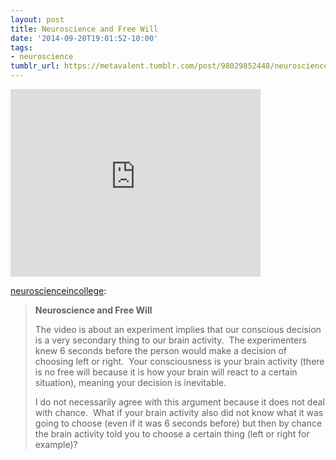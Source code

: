 ```yaml
---
layout: post
title: Neuroscience and Free Will
date: '2014-09-20T19:01:52-10:00'
tags:
- neuroscience
tumblr_url: https://metavalent.tumblr.com/post/98029852448/neuroscienceincollege-neuroscience-and-free
---
```

<iframe width="400" height="300" id="youtube_iframe" src="https://www.youtube.com/embed/N6S9OidmNZM?feature=oembed&amp;enablejsapi=1&amp;origin=https://safe.txmblr.com&amp;wmode=opaque" frameborder="0" allow="accelerometer; autoplay; clipboard-write; encrypted-media; gyroscope; picture-in-picture" allowfullscreen></iframe>  

[neuroscienceincollege](http://neuroscienceincollege.tumblr.com/post/12947526710/neuroscience-and-free-will-the-video-is-about-an):

> **Neuroscience and Free Will**
> 
> The video is about an experiment implies that our conscious decision is a very secondary thing to our brain activity.&nbsp; The experimenters knew 6 seconds before the person would make a decision of choosing left or right.&nbsp; Your consciousness is your brain activity (there is no free will because it is how your brain will react to a certain situation), meaning your decision is inevitable.
> 
> I do not necessarily agree with this argument because it does not deal with chance.&nbsp; What if your brain activity also did not know what it was going to choose (even if it was 6 seconds before) but then by chance the brain activity told you to choose a certain thing (left or right for example)? &nbsp;

